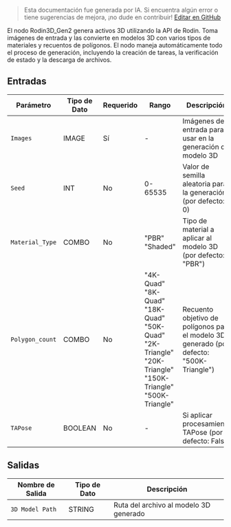 > Esta documentación fue generada por IA. Si encuentra algún error o tiene sugerencias de mejora, ¡no dude en contribuir! [Editar en GitHub](https://github.com/Comfy-Org/embedded-docs/blob/main/comfyui_embedded_docs/docs/Rodin3D_Gen2/es.md)

El nodo Rodin3D_Gen2 genera activos 3D utilizando la API de Rodin. Toma imágenes de entrada y las convierte en modelos 3D con varios tipos de materiales y recuentos de polígonos. El nodo maneja automáticamente todo el proceso de generación, incluyendo la creación de tareas, la verificación de estado y la descarga de archivos.

## Entradas

| Parámetro | Tipo de Dato | Requerido | Rango | Descripción |
|-----------|-----------|----------|-------|-------------|
| `Images` | IMAGE | Sí | - | Imágenes de entrada para usar en la generación del modelo 3D |
| `Seed` | INT | No | 0-65535 | Valor de semilla aleatoria para la generación (por defecto: 0) |
| `Material_Type` | COMBO | No | "PBR"<br>"Shaded" | Tipo de material a aplicar al modelo 3D (por defecto: "PBR") |
| `Polygon_count` | COMBO | No | "4K-Quad"<br>"8K-Quad"<br>"18K-Quad"<br>"50K-Quad"<br>"2K-Triangle"<br>"20K-Triangle"<br>"150K-Triangle"<br>"500K-Triangle" | Recuento objetivo de polígonos para el modelo 3D generado (por defecto: "500K-Triangle") |
| `TAPose` | BOOLEAN | No | - | Si aplicar procesamiento TAPose (por defecto: False) |

## Salidas

| Nombre de Salida | Tipo de Dato | Descripción |
|-------------|-----------|-------------|
| `3D Model Path` | STRING | Ruta del archivo al modelo 3D generado |
